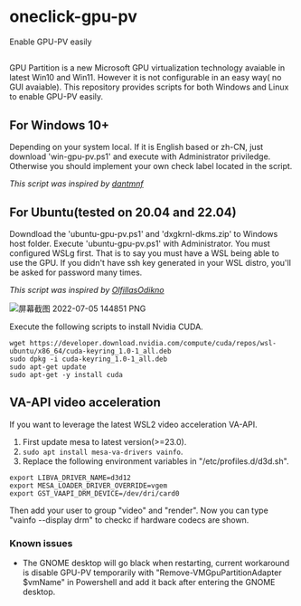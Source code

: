 # oneclick-gpu-pv
Enable GPU-PV easily

##
GPU Partition is a new Microsoft GPU virtualization technology avaiable in latest Win10 and Win11. However it is not configurable in an easy way( no GUI avaiable). This repository provides scripts for both Windows and Linux to enable GPU-PV easily.

## For Windows 10+
Depending on your system local. If it is English based or zh-CN, just download 'win-gpu-pv.ps1' and execute with Administrator priviledge. Otherwise you should implement your own check label located in the script.

_This script was inspired by [dantmnf](https://gist.github.com/dantmnf/9bf9972c1ad49029cbdc2e40f1b7ac51)_

## For Ubuntu(tested on 20.04 and 22.04)
Downdload the 'ubuntu-gpu-pv.ps1' and 'dxgkrnl-dkms.zip' to Windows host folder. Execute 'ubuntu-gpu-pv.ps1' with Administrator. You must configured WSLg first. That is to say you must have a WSL being able to use the GPU. If you didn't have ssh key generated in your WSL distro, you'll be asked for password many times.

_This script was inspired by [OlfillasOdikno](https://gist.github.com/OlfillasOdikno/f87a4444f00984625558dad053255ace)_

![屏幕截图 2022-07-05 144851 PNG](https://user-images.githubusercontent.com/2093588/179666690-01e4252a-9c97-44ca-a5cf-5dc627fb471b.jpg)

Execute the following scripts to install Nvidia CUDA.
```
wget https://developer.download.nvidia.com/compute/cuda/repos/wsl-ubuntu/x86_64/cuda-keyring_1.0-1_all.deb
sudo dpkg -i cuda-keyring_1.0-1_all.deb
sudo apt-get update
sudo apt-get -y install cuda
```

## VA-API video acceleration
If you want to leverage the latest WSL2 video acceleration VA-API. 
1. First update mesa to latest version(>=23.0).
2. `sudo apt install mesa-va-drivers vainfo`.
3. Replace the following environment variables in "/etc/profiles.d/d3d.sh".
```
export LIBVA_DRIVER_NAME=d3d12
export MESA_LOADER_DRIVER_OVERRIDE=vgem
export GST_VAAPI_DRM_DEVICE=/dev/dri/card0
```
Then add your user to group "video" and "render". Now you can type "vainfo --display drm" to checkc if hardware codecs are shown.

### Known issues
* The GNOME desktop will go black when restarting, current workaround is disable GPU-PV temporarily with "Remove-VMGpuPartitionAdapter $vmName" in Powershell and add it back after entering the GNOME desktop.
